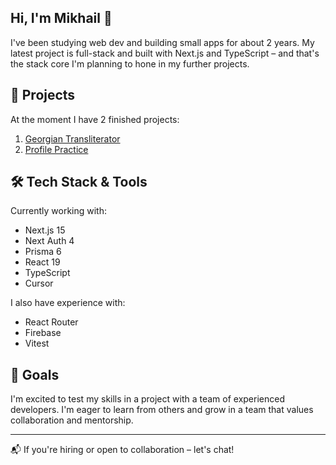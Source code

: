 ## Hi, I'm Mikhail 👋

I've been studying web dev and building small apps for about 2 years. My latest project is full-stack and built with Next.js and TypeScript – and that's the stack core I'm planning to hone in my further projects.

## 🧳 Projects
At the moment I have 2 finished projects:
1. [Georgian Transliterator](https://github.com/elmijail1/georgian-transliterator)
2. [Profile Practice](https://github.com/elmijail1/profile-practice-nextjs)

## 🛠 Tech Stack & Tools
Currently working with:
- Next.js 15
- Next Auth 4
- Prisma 6
- React 19
- TypeScript
- Cursor
  
I also have experience with:
- React Router
- Firebase
- Vitest

## 🎯 Goals
I'm excited to test my skills in a project with a team of experienced developers. I'm eager to learn from others and grow in a team that values collaboration and mentorship.

---

📬 If you're hiring or open to collaboration – let's chat!
